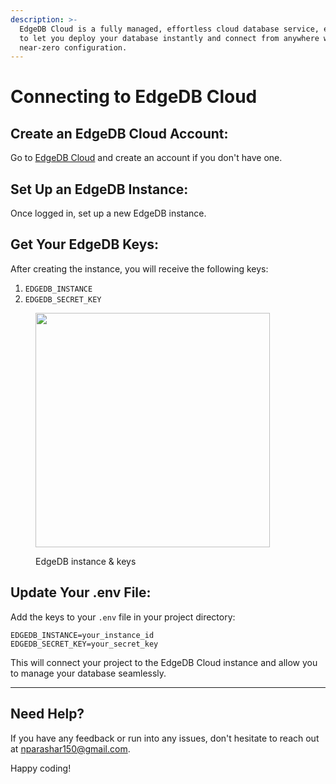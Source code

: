```yaml
---
description: >-
  EdgeDB Cloud is a fully managed, effortless cloud database service, engineered
  to let you deploy your database instantly and connect from anywhere with
  near-zero configuration.
---
```


# Connecting to EdgeDB Cloud

## **Create an EdgeDB Cloud Account**:

Go to [EdgeDB Cloud](https://www.edgedb.com/cloud) and create an account if you don't have one.

## **Set Up an EdgeDB Instance**:

Once logged in, set up a new EdgeDB instance.

## **Get Your EdgeDB Keys**:

After creating the instance, you will receive the following keys:

1. `EDGEDB_INSTANCE`
2. `EDGEDB_SECRET_KEY`

<div align="left" data-full-width="false">

<figure><img src="../.gitbook/assets/Screenshot 2024-05-24 at 6.37.04 PM (2).png" alt="" width="375"><figcaption><p>EdgeDB instance &#x26; keys</p></figcaption></figure>

</div>

## **Update Your .env File**:

Add the keys to your `.env` file in your project directory:

```env
EDGEDB_INSTANCE=your_instance_id
EDGEDB_SECRET_KEY=your_secret_key
```

This will connect your project to the EdgeDB Cloud instance and allow you to manage your database seamlessly.

***

## Need Help?

If you have any feedback or run into any issues, don't hesitate to reach out at [nparashar150@gmail.com](mailto:nparashar150@gmail.com).&#x20;

Happy coding!
